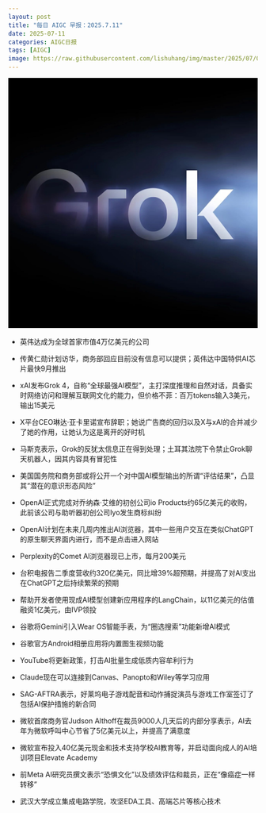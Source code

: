 ```yaml
---
layout: post
title: "每日 AIGC 早报：2025.7.11"
date: 2025-07-11
categories: AIGC日报
tags: [AIGC]
image: https://raw.githubusercontent.com/lishuhang/img/master/2025/07/0711-d.jpg
---
```


![封面图](https://raw.githubusercontent.com/lishuhang/img/master/2025/07/0711-d.jpg)

  - 英伟达成为全球首家市值4万亿美元的公司

  - 传黄仁勋计划访华，商务部回应目前没有信息可以提供；英伟达中国特供AI芯片最快9月推出

  - xAI发布Grok 4，自称“全球最强AI模型”，主打深度推理和自然对话，具备实时网络访问和理解互联网文化的能力，但价格不菲：百万tokens输入3美元，输出15美元

  - X平台CEO琳达·亚卡里诺宣布辞职；她说广告商的回归以及X与xAI的合并减少了她的作用，让她认为这是离开的好时机

  - 马斯克表示，Grok的反犹太信息正在得到处理；土耳其法院下令禁止Grok聊天机器人，因其内容具有冒犯性

  - 美国国务院和商务部或将公开一个对中国AI模型输出的所谓“评估结果”，凸显其“潜在的意识形态风险”

  - OpenAI正式完成对乔纳森·艾维的初创公司io Products约65亿美元的收购，此前该公司与助听器初创公司Iyo发生商标纠纷

  - OpenAI计划在未来几周内推出AI浏览器，其中一些用户交互在类似ChatGPT的原生聊天界面内进行，而不是点击进入网站

  - Perplexity的Comet AI浏览器现已上市，每月200美元

  - 台积电报告二季度营收约320亿美元，同比增39%超预期，并提高了对AI支出在ChatGPT之后持续繁荣的预期

  - 帮助开发者使用现成AI模型创建新应用程序的LangChain，以11亿美元的估值融资1亿美元，由IVP领投

  - 谷歌将Gemini引入Wear OS智能手表，为“圈选搜索”功能新增AI模式

  - 谷歌官方Android相册应用将内置图生视频功能

  - YouTube将更新政策，打击AI批量生成低质内容牟利行为

  - Claude现在可以连接到Canvas、Panopto和Wiley等学习应用

  - SAG-AFTRA表示，好莱坞电子游戏配音和动作捕捉演员与游戏工作室签订了包括AI保护措施的新合同

  - 微软首席商务官Judson Althoff在裁员9000人几天后的内部分享表示，AI去年为微软呼叫中心节省了5亿美元以上，并提高了满意度

  - 微软宣布投入40亿美元现金和技术支持学校AI教育等，并启动面向成人的AI培训项目Elevate Academy

  - 前Meta AI研究员撰文表示“恐惧文化”以及绩效评估和裁员，正在“像癌症一样转移”

  - 武汉大学成立集成电路学院，攻坚EDA工具、高端芯片等核心技术